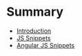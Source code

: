 # Summary

* [Introduction](README.md)
* [JS Snippets](chapter1.md)
* [Angular JS Snippets](chapter2.md)

